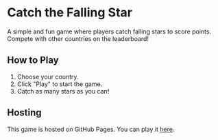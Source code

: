 # Catch the Falling Star

A simple and fun game where players catch falling stars to score points. Compete with other countries on the leaderboard!

## How to Play
1. Choose your country.
2. Click "Play" to start the game.
3. Catch as many stars as you can!

## Hosting
This game is hosted on GitHub Pages. You can play it [here](https://panuwatat.github.io/catch-the-falling-star).
